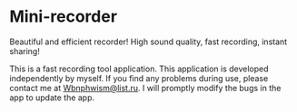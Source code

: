 # Mini-recorder
Beautiful and efficient recorder! High sound quality, fast recording, instant sharing!

This is a fast recording tool application. This application is developed independently by myself. If you find any problems during use, please contact me at Wbnphwism@list.ru. I will promptly modify the bugs in the app to update the app.
